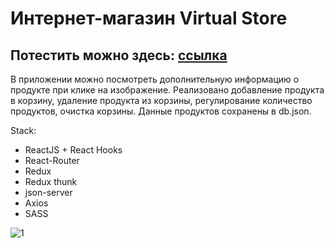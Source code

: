 # Интернет-магазин Virtual Store
## Потестить можно здесь: [ссылка](https://react-store-app-2.herokuapp.com/)

В приложении можно посмотреть дополнительную информацию о продукте при клике на изображение. Реализовано добавление продукта в корзину, удаление продукта из корзины, регулирование количество продуктов, очистка корзины. Данные продуктов сохранены в db.json.

Stack:

- ReactJS + React Hooks
- React-Router
- Redux
- Redux thunk
- json-server
- Axios
- SASS


![1](https://user-images.githubusercontent.com/82547298/125361746-312c2980-e387-11eb-979b-f60d4308f5a5.png)

